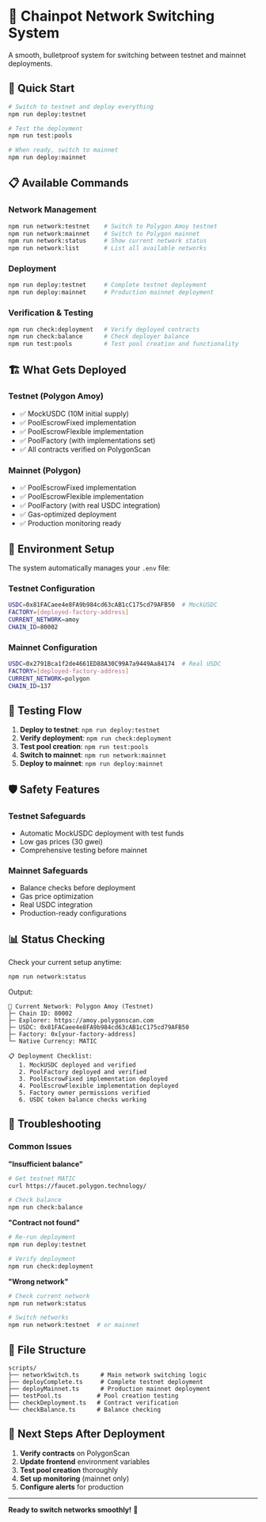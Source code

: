 # 🔄 Chainpot Network Switching System

A smooth, bulletproof system for switching between testnet and mainnet deployments.

## 🚀 Quick Start

```bash
# Switch to testnet and deploy everything
npm run deploy:testnet

# Test the deployment
npm run test:pools

# When ready, switch to mainnet
npm run deploy:mainnet
```

## 📋 Available Commands

### Network Management

```bash
npm run network:testnet    # Switch to Polygon Amoy testnet
npm run network:mainnet    # Switch to Polygon mainnet
npm run network:status     # Show current network status
npm run network:list       # List all available networks
```

### Deployment

```bash
npm run deploy:testnet     # Complete testnet deployment
npm run deploy:mainnet     # Production mainnet deployment
```

### Verification & Testing

```bash
npm run check:deployment   # Verify deployed contracts
npm run check:balance      # Check deployer balance
npm run test:pools         # Test pool creation and functionality
```

## 🏗️ What Gets Deployed

### Testnet (Polygon Amoy)

- ✅ MockUSDC (10M initial supply)
- ✅ PoolEscrowFixed implementation
- ✅ PoolEscrowFlexible implementation
- ✅ PoolFactory (with implementations set)
- ✅ All contracts verified on PolygonScan

### Mainnet (Polygon)

- ✅ PoolEscrowFixed implementation
- ✅ PoolEscrowFlexible implementation
- ✅ PoolFactory (with real USDC integration)
- ✅ Gas-optimized deployment
- ✅ Production monitoring ready

## 🔧 Environment Setup

The system automatically manages your `.env` file:

### Testnet Configuration

```bash
USDC=0x81FACaee4e8FA9b984cd63cAB1cC175cd79AFB50  # MockUSDC
FACTORY=[deployed-factory-address]
CURRENT_NETWORK=amoy
CHAIN_ID=80002
```

### Mainnet Configuration

```bash
USDC=0x2791Bca1f2de4661ED88A30C99A7a9449Aa84174  # Real USDC
FACTORY=[deployed-factory-address]
CURRENT_NETWORK=polygon
CHAIN_ID=137
```

## 🧪 Testing Flow

1. **Deploy to testnet**: `npm run deploy:testnet`
2. **Verify deployment**: `npm run check:deployment`
3. **Test pool creation**: `npm run test:pools`
4. **Switch to mainnet**: `npm run network:mainnet`
5. **Deploy to mainnet**: `npm run deploy:mainnet`

## 🛡️ Safety Features

### Testnet Safeguards

- Automatic MockUSDC deployment with test funds
- Low gas prices (30 gwei)
- Comprehensive testing before mainnet

### Mainnet Safeguards

- Balance checks before deployment
- Gas price optimization
- Real USDC integration
- Production-ready configurations

## 📊 Status Checking

Check your current setup anytime:

```bash
npm run network:status
```

Output:

```
📍 Current Network: Polygon Amoy (Testnet)
├─ Chain ID: 80002
├─ Explorer: https://amoy.polygonscan.com
├─ USDC: 0x81FACaee4e8FA9b984cd63cAB1cC175cd79AFB50
├─ Factory: 0x[your-factory-address]
└─ Native Currency: MATIC

📋 Deployment Checklist:
   1. MockUSDC deployed and verified
   2. PoolFactory deployed and verified
   3. PoolEscrowFixed implementation deployed
   4. PoolEscrowFlexible implementation deployed
   5. Factory owner permissions verified
   6. USDC token balance checks working
```

## 🚨 Troubleshooting

### Common Issues

**"Insufficient balance"**

```bash
# Get testnet MATIC
curl https://faucet.polygon.technology/

# Check balance
npm run check:balance
```

**"Contract not found"**

```bash
# Re-run deployment
npm run deploy:testnet

# Verify deployment
npm run check:deployment
```

**"Wrong network"**

```bash
# Check current network
npm run network:status

# Switch networks
npm run network:testnet  # or mainnet
```

## 📁 File Structure

```
scripts/
├── networkSwitch.ts      # Main network switching logic
├── deployComplete.ts     # Complete testnet deployment
├── deployMainnet.ts      # Production mainnet deployment
├── testPool.ts          # Pool creation testing
├── checkDeployment.ts   # Contract verification
└── checkBalance.ts      # Balance checking
```

## 🎯 Next Steps After Deployment

1. **Verify contracts** on PolygonScan
2. **Update frontend** environment variables
3. **Test pool creation** thoroughly
4. **Set up monitoring** (mainnet only)
5. **Configure alerts** for production

---

**Ready to switch networks smoothly!** 🌟
